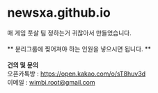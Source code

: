 # newsxa.github.io

매 게임 풋살 팀 정하는거 귀찮아서 만들었습니다.
<br>
<br>
** 분리그룹에 찢어져야 하는 인원을 넣으시면 됩니다. **
<br>
<br>
**건의 및 문의**
<br>
오픈카톡방 : https://open.kakao.com/o/sT8huv3d 
<br>
이메일 : wimbi.root@gmail.com
